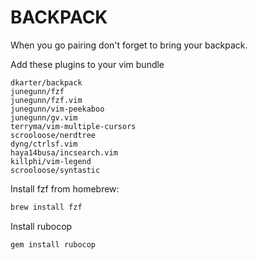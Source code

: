 # BACKPACK

When you go pairing don't forget to bring your backpack.


Add these plugins to your vim bundle

```
dkarter/backpack
junegunn/fzf
junegunn/fzf.vim
junegunn/vim-peekaboo
junegunn/gv.vim
terryma/vim-multiple-cursors
scrooloose/nerdtree
dyng/ctrlsf.vim
haya14busa/incsearch.vim
killphi/vim-legend
scrooloose/syntastic
```

Install fzf from homebrew:

```sh
brew install fzf
```

Install rubocop

```sh
gem install rubocop
```
